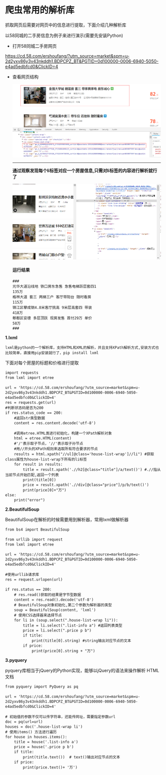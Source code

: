 # 爬虫常用的解析库

抓取网页后需要对网页中的信息进行提取，下面介绍几种解析库

以58同城的二手房信息为例子来进行演示(需要先安装Python)

- 打开58同城二手房网页

https://cd.58.com/ershoufang/?utm_source=market&spm=u-2d2yxv86y3v43nkddh1.BDPCPZ_BT&PGTID=0d100000-0006-6940-5050-e4ad5edbfcd0&ClickID=4

- 查看网页结构

  ![1551669914365](img/20190304112309.png)

  ---

  

  **通过观察发现每个li标签对应一个房屋信息,只需对li标签的内容进行解析就行了**

  ![20190304120413](img/20190304120413.png)

  

  

  #### 运行结果

  ```
  ###	
  光华大道沿线地 铁口房东急售 急售电梯跃层套四1 
  135万
  格林大道 套三 两梯三户 客厅带阳台 随时看房 
  115万
  锦江区攀成钢4.8米客厅挑高 9米层高套四 带装 
  418万
  郫都区安德 多层顶跃 现房发售 首付29万 单价 
  58万
  ###
  ```

  

  

  

  

  

  

**1.lxml**

```
lxml是python的一个解析库，支持HTML和XML的解析，并且支持XPath解析方式,安装方式也比较简单，直接用pip安装就行了，pip install lxml
```

下面对每个房屋的标题和价格进行提取

```
import requests
from lxml import etree

url = 'https://cd.58.com/ershoufang/?utm_source=market&spm=u-2d2yxv86y3v43nkddh1.BDPCPZ_BT&PGTID=0d100000-0006-6940-5050-e4ad5edbfcd0&ClickID=4'
res = requests.get(url)
#判断状态码是否为200
if res.status_code == 200:
	#返回str类型数据
	content = res.content.decode('utf-8')

	#调用etree.HTML类进行初始化，构建一个XPath解析对象
	html = etree.HTML(content)
	#'/'表示取子节点，'//'表示取子孙节点
	#用//开头的XPath规则来选取所有符合要求的节点
	results = html.xpath("//ul[@class='house-list-wrap']//li") #获取class属性为house-list-wrap下所有的li标签
	for result in results:
		title = result.xpath('.//h2[@class="title"]/a/text()') #.//指从当前节点开始匹配,返回一个列表
		print(title[0])
		price = result.xpath('.//div[@class="price"]/p/b/text()')
		print(price[0]+"万")
else:
	print("error")

```

**2.BeautifulSoup**

BeautifulSoup在解析的时候需要用到解析器，常用lxml做解析器

```
from bs4 import BeautifulSoup

from urllib import request
from lxml import etree

url = 'https://cd.58.com/ershoufang/?utm_source=market&spm=u-2d2yxv86y3v43nkddh1.BDPCPZ_BT&PGTID=0d100000-0006-6940-5050-e4ad5edbfcd0&ClickID=4'

#使用urllib请求库
res = request.urlopen(url)

if res.status == 200:
	# res.read()获取的结果是字节型数据
	content = res.read().decode('utf-8')
	# BeautifulSoup对象初始化,第二个参数为解析器的类型
	soup = BeautifulSoup(content, 'lxml')
	# 使用CSS选择器来选择节点
	for li in (soup.select(".house-list-wrap li")):
		title = li.select(".list-info a") #返回列表类型
		price = li.select(".price p b")
		if title:
			print(title[0].string) #string输出对应节点的文本
		if price:
			print(price[0].string + "万")
```

**3.pyquery**

pyquery库相当于jQuery的Python实现，能够以jQuery的语法来操作解析 HTML 文档 

```
from pyquery import PyQuery as pq

url = 'https://cd.58.com/ershoufang/?utm_source=market&spm=u-2d2yxv86y3v43nkddh1.BDPCPZ_BT&PGTID=0d100000-0006-6940-5050-e4ad5edbfcd0&ClickID=4'

# 初始值的参数不仅可以传字符串，还能传网址，需要指定参数url
doc = pq(url=url)
houses = doc('.house-list-wrap li')
# 使用items() 方法进行遍历
for house in houses.items():
    title = house('.list-info a')
    price = house('.price p b')
    if title:
        print(title.text())  # text()输出对应节点的文本
    if price:
        print(price.text()+ '万')
```

